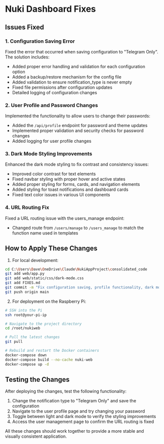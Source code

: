 # Nuki Dashboard Fixes

## Issues Fixed

### 1. Configuration Saving Error
Fixed the error that occurred when saving configuration to "Telegram Only". The solution includes:
- Added proper error handling and validation for each configuration option
- Added a backup/restore mechanism for the config file
- Added validation to ensure notification_type is never empty
- Fixed file permissions after configuration updates
- Detailed logging of configuration changes

### 2. User Profile and Password Changes
Implemented the functionality to allow users to change their passwords:
- Added the `/api/profile` endpoint for password and theme updates
- Implemented proper validation and security checks for password changes
- Added logging for user profile changes

### 3. Dark Mode Styling Improvements
Enhanced the dark mode styling to fix contrast and consistency issues:
- Improved color contrast for text elements 
- Fixed navbar styling with proper hover and active states
- Added proper styling for forms, cards, and navigation elements
- Added styling for toast notifications and dashboard cards
- Fixed text color issues in various UI components

### 4. URL Routing Fix
Fixed a URL routing issue with the users_manage endpoint:
- Changed route from `/users/manage` to `/users_manage` to match the function name used in templates

## How to Apply These Changes

1. For local development:
```bash
cd C:\Users\Dave\OneDrive\Claude\NukiAppProject\consolidated_code
git add web/app.py
git add web/static/css/dark-mode.css
git add FIXES.md
git commit -m "Fix configuration saving, profile functionality, dark mode styling, and route issue"
git push origin main
```

2. For deployment on the Raspberry Pi:
```bash
# SSH into the Pi
ssh root@your-pi-ip

# Navigate to the project directory
cd /root/nukiweb

# Pull the latest changes
git pull

# Rebuild and restart the Docker containers
docker-compose down
docker-compose build --no-cache nuki-web
docker-compose up -d
```

## Testing the Changes

After deploying the changes, test the following functionality:
1. Change the notification type to "Telegram Only" and save the configuration
2. Navigate to the user profile page and try changing your password
3. Toggle between light and dark mode to verify the styling improvements
4. Access the user management page to confirm the URL routing is fixed

All these changes should work together to provide a more stable and visually consistent application.
